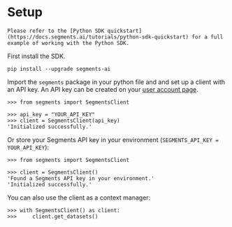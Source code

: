 # Setup

```{note}
Please refer to the [Python SDK quickstart](https://docs.segments.ai/tutorials/python-sdk-quickstart) for a full example of working with the Python SDK.
```

First install the SDK.

```{code-block} bash
pip install --upgrade segments-ai
```

Import the `segments` package in your python file and and set up a client with an API key. An API key can be created on your [user account page](https://segments.ai/account).

```{code-block} python
>>> from segments import SegmentsClient

>>> api_key = "YOUR_API_KEY"
>>> client = SegmentsClient(api_key)
'Initialized successfully.'
```

Or store your Segments API key in your environment (`SEGMENTS_API_KEY = YOUR_API_KEY`):

```{code-block} python
>>> from segments import SegmentsClient

>>> client = SegmentsClient()
'Found a Segments API key in your environment.'
'Initialized successfully.'
```

You can also use the client as a context manager:

```{code-block} python
>>> with SegmentsClient() as client:
>>>     client.get_datasets()
```
